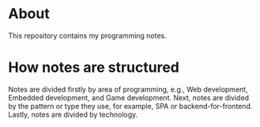 # About

This repository contains my programming notes.

# How notes are structured

Notes are divided firstly by area of programming, e.g., Web development, Embedded development, and Game development. Next, notes are divided by the pattern or type they use, for example, SPA or backend-for-frontend. Lastly, notes are divided by technology.
